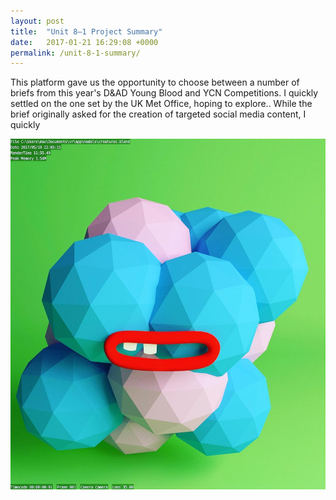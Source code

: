 ```yaml
---
layout: post
title:  "Unit 8—1 Project Summary"
date:   2017-01-21 16:29:08 +0000
permalink: /unit-8-1-summary/
---
```


This platform gave us the opportunity to choose between a number of briefs from this year's D&AD Young Blood and YCN Competitions. I quickly settled on the one set by the UK Met Office, hoping to explore.. While the brief originally asked for the creation of targeted social media content, I quickly 

![creature](/assets/creature.jpg)